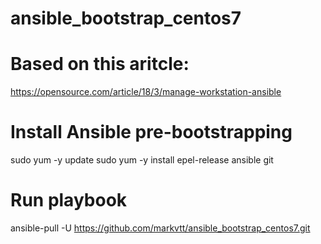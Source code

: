 # ansible_bootstrap_centos7

# Based on this aritcle:
https://opensource.com/article/18/3/manage-workstation-ansible


# Install Ansible pre-bootstrapping
sudo yum -y update
sudo yum -y install epel-release ansible git

# Run playbook
ansible-pull -U https://github.com/markvtt/ansible_bootstrap_centos7.git
